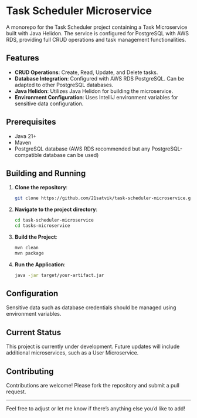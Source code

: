 # Task Scheduler Microservice

A monorepo for the Task Scheduler project containing a Task Microservice built with Java Helidon. The service is configured for PostgreSQL with AWS RDS, providing full CRUD operations and task management functionalities.

## Features
- **CRUD Operations**: Create, Read, Update, and Delete tasks.
- **Database Integration**: Configured with AWS RDS PostgreSQL. Can be adapted to other PostgreSQL databases.
- **Java Helidon**: Utilizes Java Helidon for building the microservice.
- **Environment Configuration**: Uses IntelliJ environment variables for sensitive data configuration.

## Prerequisites
- Java 21+
- Maven
- PostgreSQL database (AWS RDS recommended but any PostgreSQL-compatible database can be used)

## Building and Running
1. **Clone the repository**:

    ```sh
    git clone https://github.com/21satvik/task-scheduler-microservice.git
    ```

2. **Navigate to the project directory**:

    ```sh
    cd task-scheduler-microservice
    cd tasks-microservice
    ```
   
3. **Build the Project**:
    ```bash
    mvn clean
    mvn package
    ```

2. **Run the Application**:
    ```bash
    java -jar target/your-artifact.jar
    ```

## Configuration
Sensitive data such as database credentials should be managed using environment variables.

## Current Status
This project is currently under development. Future updates will include additional microservices, such as a User Microservice.

## Contributing
Contributions are welcome! Please fork the repository and submit a pull request.

---

Feel free to adjust or let me know if there’s anything else you’d like to add!